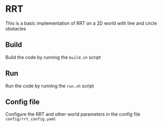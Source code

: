 # RRT
This is a basic implementation of RRT on a 2D world with line and circle obstacles

## Build
Build the code by running the `build.sh` script

## Run
Run the code by running the `run.sh` script

## Config file
Configure the RRT and other world parameters in the config file `config/rrt_config.yaml`